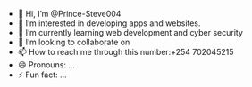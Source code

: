 - 👋 Hi, I’m @Prince-Steve004
- 👀 I’m interested in developing apps and websites.
- 🌱 I’m currently learning web development and cyber security
- 💞️ I’m looking to collaborate on 
- 📫 How to reach me through this number:+254 702045215
- 😄 Pronouns: ...
- ⚡ Fun fact: ...

<!---
Prince-Steve004/Prince-Steve004 is a ✨ special ✨ repository because its `README.md` (this file) appears on your GitHub profile.
You can click the Preview link to take a look at your changes.
--->

